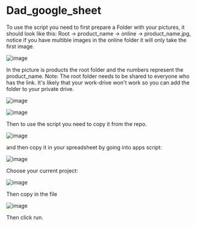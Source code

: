 # Dad_google_sheet

To use the script you need to first prepare a Folder with your pictures, it should look like this: Root -> product_name -> online -> product_name.jpg, notice if you have multible images in the online folder it will only take the first image.

![image](https://github.com/user-attachments/assets/01f29b71-e9a8-4a8f-a378-1dc62d77b26c) 

In the picture is products the root folder and the numbers represent the product_name. Note: The root folder needs to be shared to everyone who has the link. It's likely that your work-drive won't work so you can add the folder to your private drive.

![image](https://github.com/user-attachments/assets/728d5c12-5185-4649-ab65-1c67a765feb0)

![image](https://github.com/user-attachments/assets/181e2cd5-4f2e-46fa-9712-c930dd6bd1df)

Then to use the script you need to copy it from the repo.

![image](https://github.com/user-attachments/assets/32cfe17e-25fe-4b20-9353-da3424e3f795) 

and then copy it in your spreadsheet by going into apps script: 
 
![image](https://github.com/user-attachments/assets/19a458bf-3249-4620-8543-b8d8482cd22d) 


Choose your current project:

![image](https://github.com/user-attachments/assets/ffd3eec0-3da3-4834-b534-cb854447aeb2)
 
Then copy in the file 
 
![image](https://github.com/user-attachments/assets/1a6b0743-42c1-4f8c-b978-08a1e4e44e89) 
 
Then click run.
 



